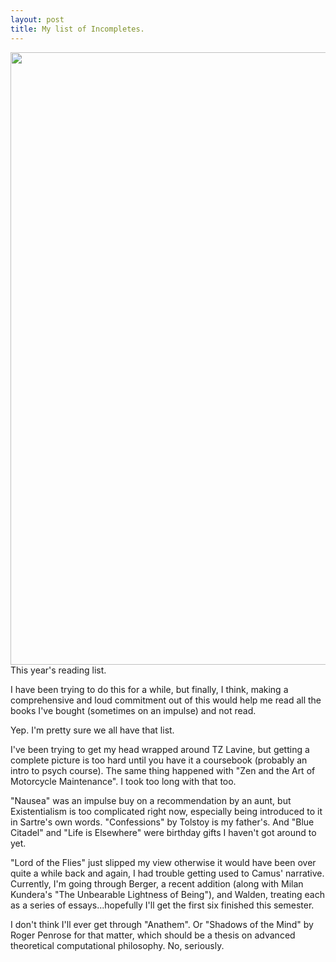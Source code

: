 ```yaml
---
layout: post
title: My list of Incompletes.
---
```

<p><a href="http://uditsaxena.files.wordpress.com/2014/01/dsc05628.jpg"><img class=" wp-image  " id="i-655" alt="" src="/images/assets/dsc05628.jpg?w=650" width="650" height="980" /></a> This year's reading list.</p>
<p>I have been trying to do this for a while, but finally, I think, making a comprehensive and loud commitment out of this would help me read all the books I've bought (sometimes on an impulse) and not read.</p>
<p>Yep. I'm pretty sure we all have that list.</p>
<p>I've been trying to get my head wrapped around TZ Lavine, but getting a complete picture is too hard until you have it a coursebook (probably an intro to psych course). The same thing happened with "Zen and the Art of Motorcycle Maintenance". I took too long with that too.</p>
<p>"Nausea" was an impulse buy on a recommendation by an aunt, but Existentialism is too complicated right now, especially being introduced to it in Sartre's own words. "Confessions" by Tolstoy is my father's. And "Blue Citadel" and "Life is Elsewhere" were birthday gifts I haven't got around to yet.</p>
<p>"Lord of the Flies" just slipped my view otherwise it would have been over quite a while back and again, I had trouble getting used to Camus' narrative. Currently, I'm going through Berger, a recent addition (along with Milan Kundera's "The Unbearable Lightness of Being"), and Walden, treating each as a series of essays...hopefully I'll get the first six finished this semester.</p>
<p>I don't think I'll ever get through "Anathem". Or "Shadows of the Mind" by Roger Penrose for that matter, which should be a thesis on advanced theoretical computational philosophy. No, seriously.</p>
